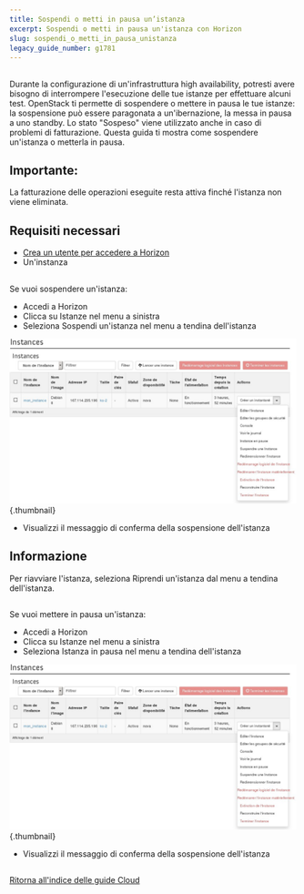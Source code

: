 ```yaml
---
title: Sospendi o metti in pausa un’istanza
excerpt: Sospendi o metti in pausa un'istanza con Horizon
slug: sospendi_o_metti_in_pausa_unistanza
legacy_guide_number: g1781
---
```



## 
Durante la configurazione di un'infrastruttura high availability, potresti avere bisogno di interrompere l'esecuzione delle tue istanze per effettuare alcuni test.
OpenStack ti permette di sospendere o mettere in pausa le tue istanze: la sospensione può essere paragonata a un'ibernazione, la messa in pausa a uno standby.
Lo stato "Sospeso" viene utilizzato anche in caso di problemi di fatturazione.
Questa guida ti mostra come sospendere un'istanza o metterla in pausa.

## Importante:
La fatturazione delle operazioni eseguite resta attiva finché l'istanza non viene eliminata.


## Requisiti necessari

- [Crea un utente per accedere a Horizon]({legacy}1773)
- Un'instanza




## 
Se vuoi sospendere un'istanza:


- Accedi a Horizon
- Clicca su Istanze nel menu a sinistra
- Seleziona Sospendi un'istanza nel menu a tendina dell'istanza



![](images/img_2656.jpg){.thumbnail}

- Visualizzi il messaggio di conferma della sospensione dell'istanza



## Informazione
Per riavviare l'istanza, seleziona Riprendi un'istanza dal menu a tendina dell'istanza.


## 
Se vuoi mettere in pausa un'istanza:


- Accedi a Horizon
- Clicca su Istanze nel menu a sinistra
- Seleziona Istanza in pausa nel menu a tendina dell'istanza



![](images/img_2656.jpg){.thumbnail}

- Visualizzi il messaggio di conferma della sospensione dell'istanza




## 
[Ritorna all'indice delle guide Cloud]({legacy}1785)

